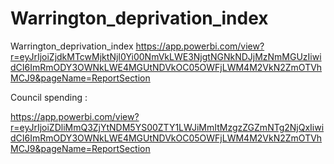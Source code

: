 # Warrington_deprivation_index
Warrington_deprivation_index
https://app.powerbi.com/view?r=eyJrIjoiZjdkMTcwMjktNjI0Yi00NmVkLWE3NjgtNGNkNDJjMzNmMGUzIiwidCI6ImRmODY3OWNkLWE4MGUtNDVkOC05OWFjLWM4M2VkN2ZmOTVhMCJ9&pageName=ReportSection


Council spending :

https://app.powerbi.com/view?r=eyJrIjoiZDliMmQ3ZjYtNDM5YS00ZTY1LWJiMmItMzgzZGZmNTg2NjQxIiwidCI6ImRmODY3OWNkLWE4MGUtNDVkOC05OWFjLWM4M2VkN2ZmOTVhMCJ9&pageName=ReportSection
